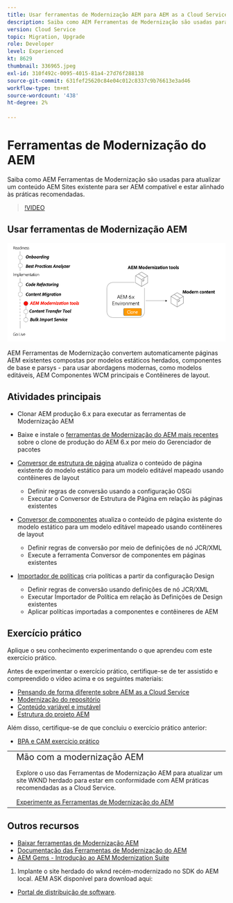 ```yaml
---
title: Usar ferramentas de Modernização AEM para AEM as a Cloud Service
description: Saiba como AEM Ferramentas de Modernização são usadas para atualizar um projeto de AEM existente e conteúdo para ser AEM compatível.
version: Cloud Service
topic: Migration, Upgrade
role: Developer
level: Experienced
kt: 8629
thumbnail: 336965.jpeg
exl-id: 310f492c-0095-4015-81a4-27d76f288138
source-git-commit: 631fef25620c84e04c012c8337c9b76613e3ad46
workflow-type: tm+mt
source-wordcount: '438'
ht-degree: 2%

---
```



# Ferramentas de Modernização do AEM

Saiba como AEM Ferramentas de Modernização são usadas para atualizar um conteúdo AEM Sites existente para ser AEM compatível e estar alinhado às práticas recomendadas.

>[!VIDEO](https://video.tv.adobe.com/v/336965/?quality=12&learn=on)

## Usar ferramentas de Modernização AEM

![Ciclo de vida das Ferramentas de Modernização do AEM](./assets/aem-modernization-tools.png)

AEM Ferramentas de Modernização convertem automaticamente páginas AEM existentes compostas por modelos estáticos herdados, componentes de base e parsys - para usar abordagens modernas, como modelos editáveis, AEM Componentes WCM principais e Contêineres de layout.

## Atividades principais

+ Clonar AEM produção 6.x para executar as ferramentas de Modernização AEM
+ Baixe e instale o [ferramentas de Modernização do AEM mais recentes](https://github.com/adobe/aem-modernize-tools/releases/latest) sobre o clone de produção do AEM 6.x por meio do Gerenciador de pacotes

+ [Conversor de estrutura de página](https://opensource.adobe.com/aem-modernize-tools/pages/structure/about.html) atualiza o conteúdo de página existente do modelo estático para um modelo editável mapeado usando contêineres de layout
   + Definir regras de conversão usando a configuração OSGi
   + Executar o Conversor de Estrutura de Página em relação às páginas existentes

+ [Conversor de componentes](https://opensource.adobe.com/aem-modernize-tools/pages/component/about.html) atualiza o conteúdo de página existente do modelo estático para um modelo editável mapeado usando contêineres de layout
   + Definir regras de conversão por meio de definições de nó JCR/XML
   + Execute a ferramenta Conversor de componentes em páginas existentes

+ [Importador de políticas](https://opensource.adobe.com/aem-modernize-tools/pages/policy/about.html) cria políticas a partir da configuração Design
   + Definir regras de conversão usando definições de nó JCR/XML
   + Executar Importador de Política em relação às Definições de Design existentes
   + Aplicar políticas importadas a componentes e contêineres de AEM

## Exercício prático

Aplique o seu conhecimento experimentando o que aprendeu com este exercício prático.

Antes de experimentar o exercício prático, certifique-se de ter assistido e compreendido o vídeo acima e os seguintes materiais:

+ [Pensando de forma diferente sobre AEM as a Cloud Service](./introduction.md)
+ [Modernização do repositório](./repository-modernization.md)
+ [Conteúdo variável e imutável](../../developing/basics/mutable-immutable.md)
+ [Estrutura do projeto AEM](https://experienceleague.adobe.com/docs/experience-manager-cloud-service/implementing/developing/aem-project-content-package-structure.html?lang=pt-BR)

Além disso, certifique-se de que concluiu o exercício prático anterior:

+ [BPA e CAM exercício prático](./bpa-and-cam.md#hands-on-exercise)

<table style="border-width:0">
    <tr>
        <td style="width:150px">
            <a  rel="noreferrer"
                target="_blank"
                href="https://github.com/adobe/aem-cloud-engineering-video-series-exercises/tree/session2-migration#bootcamp---session-2-migration-methodology"><img alt="Repositório GitHub de exercício manual" src="./assets/github.png"/>
            </a>        
        </td>
        <td style="width:100%;margin-bottom:1rem;">
            <div style="font-size:1.25rem;font-weight:400;">Mão com a modernização AEM</div>
            <p style="margin:1rem 0">
                Explore o uso das Ferramentas de Modernização AEM para atualizar um site WKND herdado para estar em conformidade com AEM práticas recomendadas as a Cloud Service.
            </p>
            <a  rel="noreferrer"
                target="_blank"
                href="https://github.com/adobe/aem-cloud-engineering-video-series-exercises/tree/session2-migration#bootcamp---session-2-migration-methodology" class="spectrum-Button spectrum-Button--primary spectrum-Button--sizeM">
                <span class="spectrum-Button-label has-no-wrap has-text-weight-bold">Experimente as Ferramentas de Modernização do AEM</span>
            </a>
        </td>
    </tr>
</table>

## Outros recursos

+ [Baixar ferramentas de Modernização AEM](https://github.com/adobe/aem-modernize-tools/releases/latest)
+ [Documentação das Ferramentas de Modernização do AEM](https://opensource.adobe.com/aem-modernize-tools/)
+ [AEM Gems - Introdução ao AEM Modernization Suite](https://helpx.adobe.com/experience-manager/kt/eseminars/gems/Introducing-the-AEM-Modernization-Suite.html)


1. Implante o site herdado do wknd recém-modernizado no SDK do AEM local. AEM ASK disponível para download aqui:
+ [Portal de distribuição de software](https://experience.adobe.com/#/downloads/content/software-distribution/en/general.html).

